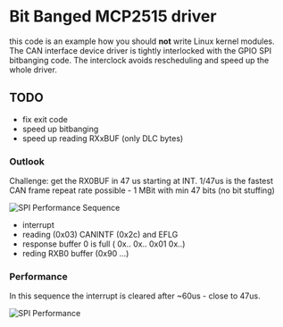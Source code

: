# Bit Banged MCP2515 driver

this code is an example how you should **not** write Linux kernel modules.
The CAN interface device driver is tightly interlocked with the GPIO SPI
bitbanging code. The interclock avoids rescheduling and speed up the whole
driver.

## TODO

 * fix exit code
 * speed up bitbanging
 * speed up reading RXxBUF (only DLC bytes)

### Outlook

Challenge: get the RX0BUF in 47 us starting at INT.
1/47us is the fastest CAN frame repeat rate possible - 1 MBit with
min 47 bits (no bit stuffing)

![SPI Performance](https://github.com/GBert/openwrt-misc/blob/master/mcp2515-banged/pictures/mcp2515_b_perf_04.png)
Sequence
- interrupt
- reading (0x03) CANINTF (0x2c) and EFLG
- response buffer 0 is full ( 0x.. 0x.. 0x01 0x..)
- reding RXB0 buffer (0x90 ...)

### Performance

In this sequence the interrupt is cleared after ~60us - close to 47us.

![SPI Performance](https://github.com/GBert/openwrt-misc/blob/master/mcp2515-banged/pictures/mcp2515_b_perf_03.png)

